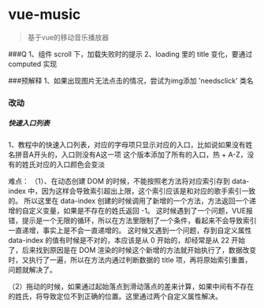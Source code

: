 # vue-music

> 基于vue的移动音乐播放器


###Q
1、组件 scroll 下，加载失败时的提示
2、loading 里的 title 变化，要通过 computed 实现

###预解释
1、如果出现图片无法点击的情况，尝试为img添加 'needsclick' 类名

### 改动

##### 快速入口列表
1、教程中的快速入口列表，对应的字母项只显示对应的入口，比如说如果没有姓名拼音A开头的，入口则没有A这一项
   这个版本添加了所有的入口，热 + A-Z，没有的姓氏对应的入口颜色会变淡



难点：
（1）、在动态创建 DOM 的时候，不能按照老方法将对应索引存到 data-index 中，因为这样会导致索引超出上限，这个索引应该是和对应的歌手索引一致的。
      所以这里在 data-index 创建的时候调用了新增的一个方法，方法返回一个递增的自定义变量，如果是不存在的姓氏返回 -1。
      这时候遇到了一个问题，VUE报错，提示是一个无限的循环，所以在方法里限制了一个条件，看起来不会导致索引一直递增，事实上是不会一直递增的。
      这时候又遇到一个问题，存到自定义属性 data-index 的值有时候是不对的，本应该是从 0 开始的，却经常是从 22 开始了，后来找到原因是在 DOM 渲染的时候这个新增的方法就开始执行了，数据改变时，又执行了一遍，所以在方法内通过判断数据的 title 项，再将原始索引重置，问题就解决了。

（2）拖动的时候，如果通过起始落点到滑动落点的差来计算，如果中间有不存在的姓氏，将导致定位不到正确的位置。这里通过两个自定义属性解决。

